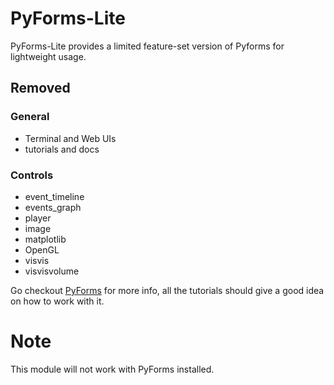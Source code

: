 # PyForms-Lite

PyForms-Lite provides a limited feature-set version of Pyforms for lightweight usage.

## Removed
### General
* Terminal and Web UIs
* tutorials and docs

### Controls
* event_timeline
* events_graph
* player
* image
* matplotlib
* OpenGL
* visvis
* visvisvolume

Go checkout [PyForms](https://github.com/UmSenhorQualquer/pyforms) for more info, all the tutorials should give a good idea on how to work with it.

# Note
This module will not work with PyForms installed.